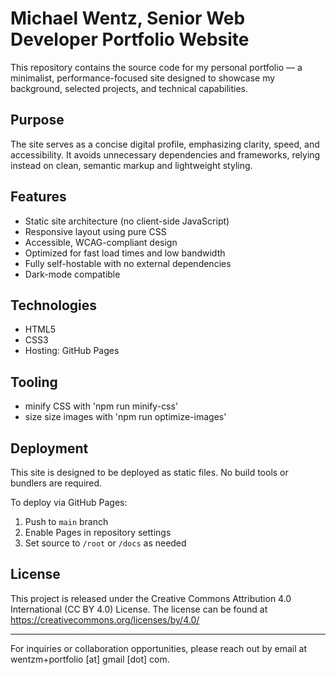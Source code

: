 # Michael Wentz, Senior Web Developer Portfolio Website

This repository contains the source code for my personal portfolio — a minimalist, performance-focused site designed to showcase my background, selected projects, and technical capabilities.

## Purpose

The site serves as a concise digital profile, emphasizing clarity, speed, and accessibility. It avoids unnecessary dependencies and frameworks, relying instead on clean, semantic markup and lightweight styling.

## Features

- Static site architecture (no client-side JavaScript)
- Responsive layout using pure CSS
- Accessible, WCAG-compliant design
- Optimized for fast load times and low bandwidth
- Fully self-hostable with no external dependencies
- Dark-mode compatible

## Technologies

- HTML5
- CSS3
- Hosting: GitHub Pages

## Tooling

- minify CSS with 'npm run minify-css'
- size size images with 'npm run optimize-images'

## Deployment

This site is designed to be deployed as static files. No build tools or bundlers are required.

To deploy via GitHub Pages:

1. Push to `main` branch
2. Enable Pages in repository settings
3. Set source to `/root` or `/docs` as needed

## License

This project is released under the Creative Commons Attribution 4.0 International (CC BY 4.0) License. The license can be found at https://creativecommons.org/licenses/by/4.0/

---

For inquiries or collaboration opportunities, please reach out by email at wentzm+portfolio [at] gmail [dot] com.



